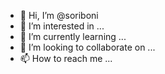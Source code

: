 - 👋 Hi, I’m @soriboni
- 👀 I’m interested in ...
- 🌱 I’m currently learning ...
- 💞️ I’m looking to collaborate on ...
- 📫 How to reach me ...

<!---
soriboni/soriboni is a ✨ special ✨ repository because its `README.md` (this file) appears on your GitHub profile.
You can click the Preview link to take a look at your changes.
--->
